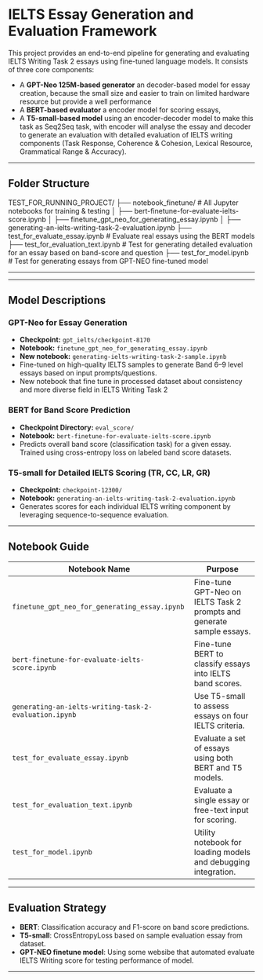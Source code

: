 # IELTS Essay Generation and Evaluation Framework

This project provides an end-to-end pipeline for generating and evaluating IELTS Writing Task 2 essays using fine-tuned language models. It consists of three core components:
- A **GPT-Neo 125M-based generator** an decoder-based model for essay creation, because the small size and easier to train on limited hardware resource but provide a well performance
- A **BERT-based evaluator** a encoder model for scoring essays,
- A **T5-small-based model** using an encoder-decoder model to make this task as Seq2Seq task, with encoder will analyse the essay and decoder to generate an evaluation with detailed evaluation of IELTS writing components (Task Response, Coherence & Cohesion, Lexical Resource, Grammatical Range & Accuracy).

---

## Folder Structure
TEST_FOR_RUNNING_PROJECT/
├── notebook_finetune/ # All Jupyter notebooks for training & testing
│ ├── bert-finetune-for-evaluate-ielts-score.ipynb
│ ├── finetune_gpt_neo_for_generating_essay.ipynb
│ ├── generating-an-ielts-writing-task-2-evaluation.ipynb
├── test_for_evaluate_essay.ipynb # Evaluate real essays using the BERT models
├── test_for_evaluation_text.ipynb # Test for generating detailed evaluation for an essay based on band-score and question
├── test_for_model.ipynb # Test for generating essays from GPT-NEO fine-tuned model

---

---

##  Model Descriptions

###  GPT-Neo for Essay Generation
- **Checkpoint:** `gpt_ielts/checkpoint-8170`
- **Notebook:** `finetune_gpt_neo_for_generating_essay.ipynb`
- **New notebook:** `generating-ielts-writing-task-2-sample.ipynb`
- Fine-tuned on high-quality IELTS samples to generate Band 6–9 level essays based on input prompts/questions.
- New notebook that fine tune in processed dataset about consistency and more diverse field in IELTS Writing Task 2

###  BERT for Band Score Prediction
- **Checkpoint Directory:** `eval_score/`
- **Notebook:** `bert-finetune-for-evaluate-ielts-score.ipynb`
- Predicts overall band score (classification task) for a given essay. Trained using cross-entropy loss on labeled band score datasets.

### T5-small for Detailed IELTS Scoring (TR, CC, LR, GR)
- **Checkpoint:** `checkpoint-12300/`
- **Notebook:** `generating-an-ielts-writing-task-2-evaluation.ipynb`
- Generates scores for each individual IELTS writing component by leveraging sequence-to-sequence evaluation.

---

## Notebook Guide

| Notebook Name                                               | Purpose                                                                 |
|-------------------------------------------------------------|-------------------------------------------------------------------------|
| `finetune_gpt_neo_for_generating_essay.ipynb`               | Fine-tune GPT-Neo on IELTS Task 2 prompts and generate sample essays.  |
| `bert-finetune-for-evaluate-ielts-score.ipynb`              | Fine-tune BERT to classify essays into IELTS band scores.              |
| `generating-an-ielts-writing-task-2-evaluation.ipynb`       | Use T5-small to assess essays on four IELTS criteria.                  |
| `test_for_evaluate_essay.ipynb`                             | Evaluate a set of essays using both BERT and T5 models.                |
| `test_for_evaluation_text.ipynb`                            | Evaluate a single essay or free-text input for scoring.                |
| `test_for_model.ipynb`                                      | Utility notebook for loading models and debugging integration.         |

---

## Evaluation Strategy

- **BERT**: Classification accuracy and F1-score on band score predictions.
- **T5-small**: CrossEntropyLoss based on sample evaluation essay from dataset.
- **GPT-NEO finetune model**: Using some websibe that automated evaluate IELTS Writing score for testing performance of model.

---



